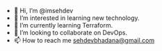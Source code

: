 - 👋 Hi, I’m @imsehdev
- 👀 I’m interested in learning new technology.
- 🌱 I’m currently learning Terraform.
- 💞️ I’m looking to collaborate on DevOps.
- 📫 How to reach me sehdevbhadana@gmail.com

<!---
imsehdev/imsehdev is a ✨ special ✨ repository because its `README.md` (this file) appears on your GitHub profile.
You can click the Preview link to take a look at your changes.
--->
